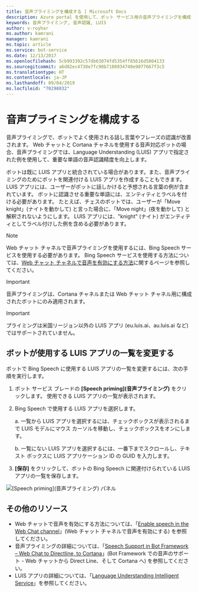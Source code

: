 ```yaml
---
title: 音声プライミングを構成する | Microsoft Docs
description: Azure portal を使用して、ボット サービス用の音声プライミングを構成する方法について説明します。
keywords: 音声プライミング, 音声認識, LUIS
author: v-royhar
ms.author: kamrani
manager: kamrani
ms.topic: article
ms.service: bot-service
ms.date: 12/13/2017
ms.openlocfilehash: 5cb993392c57db63074fd5354ff85616d5004133
ms.sourcegitcommit: a6d02ec4738e7fc90b7108934740e9077667f3c5
ms.translationtype: HT
ms.contentlocale: ja-JP
ms.lasthandoff: 09/04/2019
ms.locfileid: "70298032"
---
```

# <a name="configure-speech-priming"></a>音声プライミングを構成する

音声プライミングで、ボットでよく使用される話し言葉やフレーズの認識が改善されます。 Web チャットと Cortana チャネルを使用する音声対応ボットの場合、音声プライミングでは、Language Understanding (LUIS) アプリで指定された例を使用して、重要な単語の音声認識精度を向上します。

ボットは既に LUIS アプリと統合されている場合があります。また、音声プライミングのためにボットを関連付ける LUIS アプリを作成することもできます。 LUIS アプリには、ユーザーがボットに話しかけると予想される言葉の例が含まれています。 ボットに認識させる重要な単語には、エンティティとラベルを付ける必要があります。 たとえば、チェスのボットでは、ユーザーが「Move knight」(ナイトを動かして) と言った場合に、「Move night」(夜を動かして) と解釈されないようにします。 LUIS アプリには、"knight" (ナイト) がエンティティとしてラベル付けした例を含める必要があります。

> [!NOTE]
> Web チャット チャネルで音声プライミングを使用するには、Bing Speech サービスを使用する必要があります。 Bing Speech サービスを使用する方法については、[Web チャット チャネルで音声を有効にする方法](~/bot-service-channel-connect-webchat-speech.md)に関するページを参照してください。

> [!IMPORTANT]
> 音声プライミングは、Cortana チャネルまたは Web チャット チャネル用に構成されたボットにのみ適用されます。

> [!IMPORTANT]
> プライミングは米国リージョン以外の LUIS アプリ (eu.luis.ai、au.luis.ai など) ではサポートされていません。

## <a name="change-the-list-of-luis-apps-your-bot-uses"></a>ボットが使用する LUIS アプリの一覧を変更する

ボットで Bing Speech に使用する LUIS アプリの一覧を変更するには、次の手順を実行します。

1. ボット サービス ブレードの **[Speech priming]\(音声プライミング\)** をクリックします。 使用できる LUIS アプリの一覧が表示されます。
2. Bing Speech で使用する LUIS アプリを選択します。
 
    a. 一覧から LUIS アプリを選択するには、チェックボックスが表示されるまで LUIS モデルにマウス カーソルを移動し、チェックボックスをオンにします。
     
    b. 一覧にない LUIS アプリを選択するには、一番下までスクロールし、テキスト ボックスに LUIS アプリケーション ID の GUID を入力します。
     
3. **[保存]** をクリックして、ボットの Bing Speech に関連付けられている LUIS アプリの一覧を保存します。

![[Speech priming]\(音声プライミング\) パネル](~/media/bot-service-manage-speech-priming/speech-priming.png)

## <a name="additional-resources"></a>その他のリソース

- Web チャットで音声を有効にする方法については、「[Enable speech in the Web Chat channel](~/bot-service-channel-connect-webchat-speech.md)」(Web チャット チャネルで音声を有効にする) を参照してください。
- 音声プライミングの詳細については、「[Speech Support in Bot Framework – Web Chat to Directline, to Cortana](https://blog.botframework.com/2017/06/26/Speech-To-Text/)」(Bot Framework での音声のサポート - Web チャットから Direct Line、そして Cortana へ) を参照してください。
- LUIS アプリの詳細については、「[Language Understanding Intelligent Service](https://www.luis.ai)」を参照してください。
